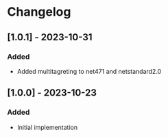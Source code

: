 # Changelog

## [1.0.1] - 2023-10-31
### Added
- Added multitagreting to net471 and netstandard2.0

## [1.0.0] - 2023-10-23
### Added
- Initial implementation
